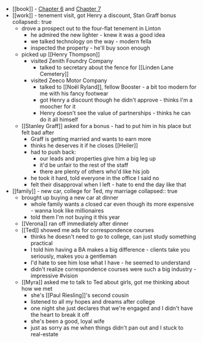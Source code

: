 - [[book]] - [Chapter 6](https://standardebooks.org/ebooks/sinclair-lewis/babbitt/text/chapter-6) and [Chapter 7](https://standardebooks.org/ebooks/sinclair-lewis/babbitt/text/chapter-7)
- [[work]] - tenement visit, got Henry a discount, Stan Graff bonus
  collapsed:: true
	- drove a prospect out to the four-flat tenement in Linton
		- he admired the new lighter - knew it was a good idea
		- we talked technology on the way - modern fella
		- inspected the property - he'll buy soon enough
	- picked up [[Henry Thompson]]
		- visited Zenith Foundry Company
			- talked to secretary about the fence for [[Linden Lane Cemetery]]
		- visited Zeeco Motor Company
			- talked to [[Noël Ryland]], fellow Booster - a bit too modern for me with his fancy footwear
			- got Henry a discount though he didn't approve - thinks I'm a moocher for it
			- Henry doesn't see the value of partnerships - thinks he can do it all himself
	- [[Stanley Graff]] asked for a bonus - had to put him in his place but felt bad after
		- Graff is getting married and wants to earn more
		- thinks he deserves it if he closes [[Heiler]]
		- had to push back:
			- our leads and properties give him a big leg up
			- it'd be unfair to the rest of the staff
			- there are plenty of others who'd like his job
		- he took it hard, told everyone in the office I said no
		- felt their disapproval when I left - hate to end the day like that
- [[family]] - new car, college for Ted, my marriage
  collapsed:: true
	- brought up buying a new car at dinner
		- whole family wants a closed car even though its more expensive - wanna look like millionaires
		- told them I'm not buying it this year
	- [[Verona]] ran off immediately after dinner
	- [[Ted]] showed me ads for correspondence courses
		- thinks he doesn't need to go to college, can just study something practical
		- I told him having a BA makes a big difference - clients take you seriously, makes you a gentleman
		- I'd hate to see him lose what I have - he seemed to understand
		- didn't realize correspondence courses were such a big industry - impressive #vision
	- [[Myra]] asked me to talk to Ted about girls, got me thinking about how we met
		- she's [[Paul Riesling]]'s second cousin
		- listened to all my hopes and dreams after college
		- one night she just declares that we're engaged and I didn't have the heart to break it off
		- she's been a good, loyal wife
		- just as sorry as me when things didn't pan out and I stuck to real-estate